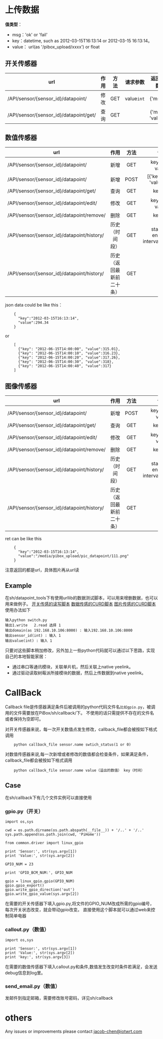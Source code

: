 上传数据
============================

**值类型**：

- msg：'ok'  or  'fail'
- key：datetime, such as 2012-03-15T16:13:14  or 
2012-03-15 16:13:14。
- value： url(as '/pibox_upload/xxxx')  or  float


开关传感器
--------------------------------------------------
| url   | 作用   |  方法  |  请求参数 | 返回参数  |
| -------- | -----:  | :----:  | :----:  |:----:  |
| /API/sensor/{sensor_id}/datapoint/|修改|GET|value`int`| {'msg'} |
| /API/sensor/{sensor_id}/datapoint/get/|查询|GET||{'msg', 'value'}|

数值传感器
--------------------------------------------------
| url   | 作用   |  方法  |  请求参数 | 返回参数  |
| ------- | :-----:  | :----:  | :------:  |  :----:  |
| /API/sensor/{sensor_id}/datapoint/|新增|GET | key`datetime`，value`float`|  {'msg'} |
| /API/sensor/{sensor_id}/datapoint/|新增|POST| [{'key' : `datetime`, 'value' : `float`}] |  {'msg'} |
| /API/sensor/{sensor_id}/datapoint/get/|查询|GET|key`datetime`| {'msg', 'value'}|
| /API/sensor/{sensor_id}/datapoint/edit/|修改|GET|key`datetime`，value`float`| {'msg'} |
| /API/sensor/{sensor_id}/datapoint/remove/|删除|GET|key`datetime`|  {'msg'} |
| /API/sensor/{sensor_id}/datapoint/history/|历史（时间段）|GET|start`datetime`, end`datetime`, interval`int(seconds）`| {'msg'， 'datapoint'=[{'value','key'}] |
| /API/sensor/{sensor_id}/datapoint/history/|历史（返回最新前二十条）|GET|  | {'msg'， 'datapoint'=[{'value','key'}]} |
json data could be like this：
```
    {
      "key":"2012-03-15T16:13:14",
      "value":294.34
    }
```
or
```
    [
      {"key": "2012-06-15T14:00:00", "value":315.01},
      {"key": "2012-06-15T14:00:10", "value":316.23},
      {"key": "2012-06-15T14:00:20", "value":317.26},
      {"key": "2012-06-15T14:00:30", "value":318},
      {"key": "2012-06-15T14:00:40", "value":317}
    ]
```

图像传感器
--------------------------------------------------
| url   | 作用   |  方法  |  请求参数 | 返回参数  |
| ------- | :-----:  | :----:  | :------:  |  :----:  |
| /API/sensor/{sensor_id}/datapoint/|新增|POST | key`datetime`，value`file`|  {'msg'} |
| /API/sensor/{sensor_id}/datapoint/get/|查询|GET|key`datetime`| {'msg', 'value`url`'}|
| /API/sensor/{sensor_id}/datapoint/edit/|修改|GET|key`datetime`，value`file`| {'msg'} |
| /API/sensor/{sensor_id}/datapoint/remove/|删除|GET|key`datetime`|  {'msg'} |
| /API/sensor/{sensor_id}/datapoint/history/|历史（时间段）|GET|start`datetime`, end`datetime`, interval`int(seconds）`| {'msg'， 'datapoint'=[{'value`url`','key'}] |
| /API/sensor/{sensor_id}/datapoint/history/|历史（返回最新前二十条）|GET|  | {'msg'， 'datapoint'=[{'value`url`','key'}]} |
ret can be like this
```
    {
      "key":"2012-03-15T16:13:14",
      "value":"/media/pibox_upload/pic_datapoint/111.png"
    }
```
注意返回的都是url，具体图片再从url读

Example
--------------------------------------------------
在sh/datapoint_tools下有使用urllib的数据测试脚本，可以用来增删数据，也可以用来做例子。
[开关传感的读写脚本](https://github.com/wzyy2/PiBox/tree/master/PiBox/sh/datapoint_tools/switch.py)
[数据传感的CURD脚本](https://github.com/wzyy2/PiBox/tree/master/PiBox/sh/datapoint_tools/num.py)
[图片传感的CURD脚本](https://github.com/wzyy2/PiBox/tree/master/PiBox/sh/datapoint_tools/pic.py)
使用办法如下
```
输入python switch.py
输出1.write   2.read 选择 1
输出domain(as 192.168.10.106:8000) : 输入192.168.10.106:8000
输出sensor_id(int) : 输入 1
输出value(int) : 输入 1
```
只要对这些脚本稍加修改，另外加上一些python代码就可以通过以下思路，实现自己的本地智能家居：
* 通过串口等通讯模块，关联单片机，然后关联上native yeelink。
* 通过驱动读取树莓派所接模块的数据，然后上传数据到native yeelink。

CallBack
============================
Callback file是传感器满足条件后被调用的python代码文件名`比如gpio.py`，被调用的文件需要放在PiBox/sh/callback/下。
不使用的话只需提供不存在的文件名或者保持为空即可。

对开关传感器来说，每一次开关数值点发生修改，callback_file都会被按如下格式调用

        python callback_file sensor.name swtich_status(1 or 0)
        
对数值传感器来说,每一次新增或者修改的数值都会检查条件，如果满足条件，callback_file都会被按如下格式调用

        python callback_file sensor.name value（溢出的数值） key（时间）
     
        
Case
--------------------------------------------------
在sh/callback下有几个文件实例可以直接使用
### gpio.py（开关）

    import os,sys
    
    cwd = os.path.dirname(os.path.abspath(__file__)) + '/..' + '/..'
    sys.path.append(os.path.join(cwd, 'PiHome'))
    
    from common.driver import linux_gpio
    
    print 'Sensor:', str(sys.argv[1])
    print 'Value:', str(sys.argv[2])
    
    GPIO_NUM = 23
    
    print 'GPIO_BCM_NUM:', GPIO_NUM
    
    gpio = linux_gpio.gpio(GPIO_NUM)
    gpio.gpio_export()
    gpio.write_gpio_direction('out')
    gpio.write_gpio_value(sys.argv[2])
在需要的开关传感器下填入gpio.py,将文件的GPIO_NUM改成所需的gpio编号，每次开关状态改变，就会带动gpio改变。
直接使用这个脚本就可以通过web来控制简单电器

### callout.py（数值）

    import os,sys

    print 'Sensor:', str(sys.argv[1])
    print 'Value:', str(sys.argv[2])
    print 'key:', str(sys.argv[3])
在需要的数值传感器下填入callout.py和条件,数值发生改变时条件若满足，会发送debug信息到log里。

### send_email.py（数值）
发邮件到指定邮箱，需要修改账号密码，详见sh/callback

others
============================
Any issues or improvements please contact jacob-chen@iotwrt.com